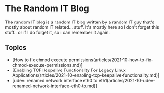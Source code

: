 # The Random IT Blog

The random IT blog is a random IT blog written by a random IT guy that's mostly about random IT related... stuff. It's mostly here so I don't forget this stuff.. or if I do forget it, so i can remember it again.

## Topics

* [How to fix chmod execute permissions(articles/2021-10-how-to-fix-chmod-execute-permissions.md)]
* [Enabling TCP Keepalive Functionality For Legacy Linux Applications(articles/2021-10-enabling-tcp-keepalive-functionality.md)]
* [udev: renamed network interface eth0 to eth1(articles/2021-10-udev-renamed-network-interface-eth0-to.md)]
